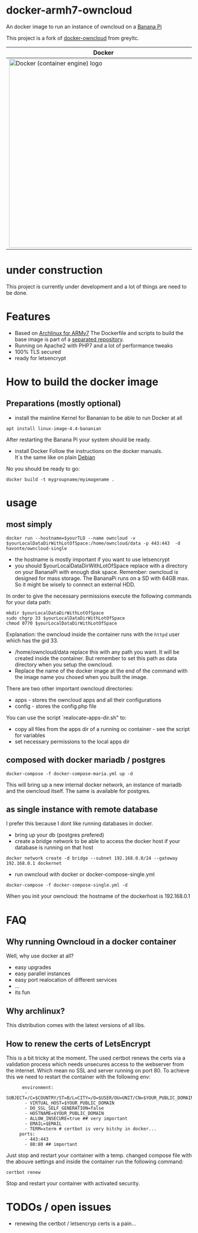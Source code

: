 # docker-armh7-owncloud
An docker image to run an instance of owncloud on a [Banana Pi](https://en.wikipedia.org/wiki/Banana_Pi)

This project is a fork of [docker-owncloud](https://github.com/greyltc/docker-owncloud) from greyltc.


| Docker        | Banana Pi           | Owncloud  |
| ------------- |:-------------:| -----:|
|<a title="von dotCloud, Inc. [Apache License 2.0 (http://www.apache.org/licenses/LICENSE-2.0)], via Wikimedia Commons" href="https://commons.wikimedia.org/wiki/File%3ADocker_(container_engine)_logo.png"><img width="512" alt="Docker (container engine) logo" src="https://upload.wikimedia.org/wikipedia/commons/7/79/Docker_%28container_engine%29_logo.png"/></a>|<a title="By Fxstation (Own work) [CC BY-SA 3.0 (http://creativecommons.org/licenses/by-sa/3.0)], via Wikimedia Commons" href="https://commons.wikimedia.org/wiki/File%3AFront_of_Banana_Pi.JPG"><img width="256" alt="Front of Banana Pi" src="https://upload.wikimedia.org/wikipedia/commons/thumb/d/d8/Front_of_Banana_Pi.JPG/256px-Front_of_Banana_Pi.JPG"/></a>|<a title="von www.owncloud.org (www.owncloud.org) [LGPL (http://www.gnu.org/licenses/lgpl.html)], via Wikimedia Commons" href="https://commons.wikimedia.org/wiki/File%3AOwncloud-logo.png"><img width="512" alt="Owncloud-logo" src="https://upload.wikimedia.org/wikipedia/commons/4/48/Owncloud-logo.png"/></a>|

# under construction

This project is currently under development and a lot of things are need to be done.

# Features
+ Based on [Archlinux for ARMv7](https://archlinuxarm.org/platforms/armv7/allwinner/a20-olinuxino-lime2)
The Dockerfile and scripts to build the base image is part of a [separated repository](https://github.com/HaVonTe1/docker-bananapi-archlinux-base).
+ Running on Apache2 with PHP7 and a lot of performance tweaks
+ 100% TLS secured
+ ready for letsencrypt

# How to build the docker image
## Preparations (mostly optional)
+ install the mainline Kernel for Bananian to be able to run Docker at all
```
apt install linux-image-4.4-bananian
```
After restarting the Banana Pi your system should be ready.
+ install Docker
Follow the instructions on the docker manuals.  
It´s the same like on plain [Debian](https://docs.docker.com/engine/installation/linux/debian/#/debian-jessie-80-64-bit)

No you should be ready to go:
 
```
docker build -t mygroupname/myimagename .
```

# usage
## most simply
```
docker run --hostname=$yourTLD --name owncloud -v $yourLocalDataDirWithLotOfSpace:/home/owncloud/data -p 443:443  -d havonte/owncloud-single
```
+ the hostname is mostly important if you want to use letsencrypt
+ you should $yourLocalDataDirWithLotOfSpace replace with a directory on your BananaPi with enough disk space. 
Remember: owncloud is designed for mass storage. The BananaPi runs on a SD with 64GB max. So it might be wisely to connect an external HDD.

In order to give the necessary permissions execute the following commands for your data path:

```
mkdir $yourLocalDataDirWithLotOfSpace
sudo chgrp 33 $yourLocalDataDirWithLotOfSpace
chmod 0770 $yourLocalDataDirWithLotOfSpace
```
Explanation: the owncloud inside the container runs with the `httpd` user which has the gid 33.

+ /home/owncloud/data replace this with any path you want. It will be created inside the container. But remember to set this path as data directory when you setup the owncloud.
+ Replace the name of the docker image at the end of the command with the image name you chosed when you built the image.

There are two other important owncloud directories:
+ apps - stores the owncloud apps and all their configurations
+ config - stores the config.php file

You can use the script `realocate-apps-dir.sh" to:
- copy all files from the apps dir of a running oc container - see the script for variables
- set necessary permissions to the local apps dir

## composed with docker mariadb / postgres

```
docker-compose -f docker-compose-maria.yml up -d
```
This will bring up a new internal docker network, an instance of mariadb and the owncloud itself.
The same is available for postgres.

## as single instance with remote database
I prefer this because I dont like running databases in docker.
+ bring up your db (postgres prefered)
+ create a bridge network to be able to access the docker host if your database is running on that host
```
docker network create -d bridge --subnet 192.168.0.0/24 --gateway 192.168.0.1 dockernet
```
+ run owncloud with docker or docker-compose-single.yml
```
docker-compose -f docker-compose-single.yml -d
```
When you init your owncloud: the hostname of the dockerhost is 192.168.0.1

# FAQ

## Why running Owncloud in a docker container
Well, why use docker at all?
+ easy upgrades
+ easy parallel instances
+ easy port realocation of different services
+ ...
+ its fun

## Why archlinux?
This distribution comes with the latest versions of all libs. 

## How to renew the certs of LetsEncrypt

This is a bit tricky at the moment. The used certbot renews the certs via a validation process which needs unsecures access to the webserver from the internet. 
Which mean no SSL and server running on port 80.
To achieve this we need to restart the container with the following env:

```
      environment:
       - SUBJECT=/C=$COUNTRY/ST=B/L=CITY=/O=$USER/OU=UNIT/CN=$YOUR_PUBLIC_DOMAIN
       - VIRTUAL_HOST=$YOUR_PUBLIC_DOMAIN
       - DO_SSL_SELF_GENERATION=false
       - HOSTNAME=$YOUR_PUBLIC_DOMAIN
       - ALLOW_INSECURE=true ## very important
       - EMAIL=$EMAIL
       - TERM=xterm # certbot is very bitchy in docker...
     ports:
       - 443:443
       - 80:80 ## important
```

Just stop and restart your container with a temp. changed compose file with the abouve settings and inside the container run the following command:
```
certbot renew
```
Stop and restart your container with activated security.

# TODOs / open issues 
+ renewing the certbot / letsencryp certs is a pain...
